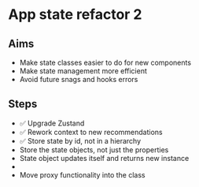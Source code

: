 App state refactor 2
====================

Aims
----

- Make state classes easier to do for new components
- Make state management more efficient
- Avoid future snags and hooks errors

Steps
-----

- ✅ Upgrade Zustand
- ✅ Rework context to new recommendations
- ✅ Store state by id, not in a hierarchy
- Store the state objects, not just the properties
- State object updates itself and returns new instance
- 
- Move proxy functionality into the class